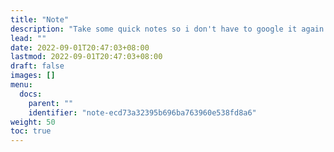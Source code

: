 ```yaml
---
title: "Note"
description: "Take some quick notes so i don't have to google it again."
lead: ""
date: 2022-09-01T20:47:03+08:00
lastmod: 2022-09-01T20:47:03+08:00
draft: false
images: []
menu:
  docs:
    parent: ""
    identifier: "note-ecd73a32395b696ba763960e538fd8a6"
weight: 50
toc: true
---
```

